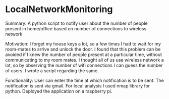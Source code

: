 # LocalNetworkMonitoring

Summary:
A python script to notify user about the number of people present in home/office based on number of connections to wireless network

Motivation:
I forget my house keys a lot, so a few times I had to wait for my room-mates to arrive and unlock the door. I found that this problem can be avoided if I knew the number of people present at a particular time,  without communicating to my room mates. I thought all of us use wireless network a lot, so by observing the number of wifi connections I can guess the number of users. I wrote a script regarding the same.

Functionality:
User can enter the time at which notification is to be sent. The notification is sent via gmail. For local analysis I used nmap library for python. Deployed the application on a raspberry pi.

